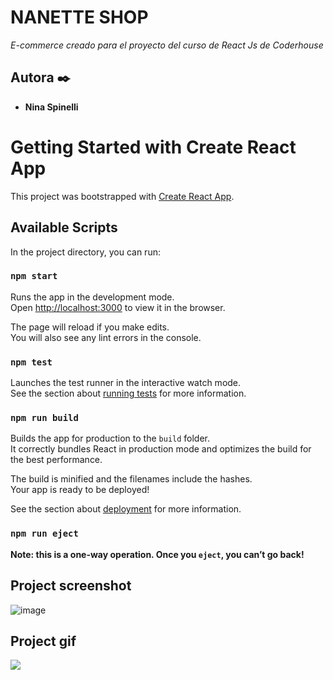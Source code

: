 # NANETTE SHOP

_E-commerce creado para el proyecto del curso de React Js de Coderhouse_

## Autora ✒️

* **Nina Spinelli**

# Getting Started with Create React App

This project was bootstrapped with [Create React App](https://github.com/facebook/create-react-app).

## Available Scripts

In the project directory, you can run:

### `npm start`

Runs the app in the development mode.\
Open [http://localhost:3000](http://localhost:3000) to view it in the browser.

The page will reload if you make edits.\
You will also see any lint errors in the console.

### `npm test`

Launches the test runner in the interactive watch mode.\
See the section about [running tests](https://facebook.github.io/create-react-app/docs/running-tests) for more information.

### `npm run build`

Builds the app for production to the `build` folder.\
It correctly bundles React in production mode and optimizes the build for the best performance.

The build is minified and the filenames include the hashes.\
Your app is ready to be deployed!

See the section about [deployment](https://facebook.github.io/create-react-app/docs/deployment) for more information.

### `npm run eject`

**Note: this is a one-way operation. Once you `eject`, you can’t go back!**

## Project screenshot

![image](https://res.cloudinary.com/nanette/image/upload/v1627955839/straws/screen_uozvwu.png)

## Project gif

![](https://res.cloudinary.com/nanette/image/upload/v1628006261/straws/final_iuviga.gif)


